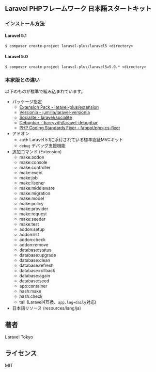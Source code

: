 ## Laravel PHPフレームワーク 日本語スタートキット

### インストール方法

#### Laravel 5.1
```Console
$ composer create-project laravel-plus/laravel5 <directory>
```

#### Laravel 5.0
```Console
$ composer create-project laravel-plus/laravel5=5.0.* <directory>
```

### 本家版との違い

以下のものが標準で組み込まれています。
- パッケージ指定
	- [Extension Pack - laravel-plus/extension](http://github.com/jumilla/laravel-extension)
	- [Versionia - jumilla/laravel-versionia](http://github.com/jumilla/laravel-versionia)
	- [Socialite - laravel/socialite](http://github.com/laravel/socialite)
	- [Debugbar - barryvdh/laravel-debugbar](http://github.com/barryvdh/laravel-debugbar)
	- [PHP Coding Standards Fixer - fabpot/php-cs-fixer](https://github.com/friendsofphp/php-cs-fixer)
- アドオン
	- `auth` Laravel 5.1に添付されている標準認証MVCキット
	- `debug` デバッグ支援機能
- 追加コマンド (Extension)
	- make:addon
	- make:console
	- make:controller
	- make:event
	- make:job
	- make:lisener
	- make:middleware
	- make:migration
	- make:model
	- make:policy
	- make:provider
	- make:request
	- make:seeder
	- make:test
	- addon:setup
	- addon:list
	- addon:check
	- addon:remove
	- database:status
	- database:upgrade
	- database:clean
	- database:refresh
	- database:rollback
	- database:again
	- database:seed
	- app:container
	- hash:make
	- hash:check
	- tail (Laravel4互換、`app.log=daily`対応)
- 日本語リソース (resources/lang/ja)

## 著者

Laravel Tokyo

## ライセンス

MIT
